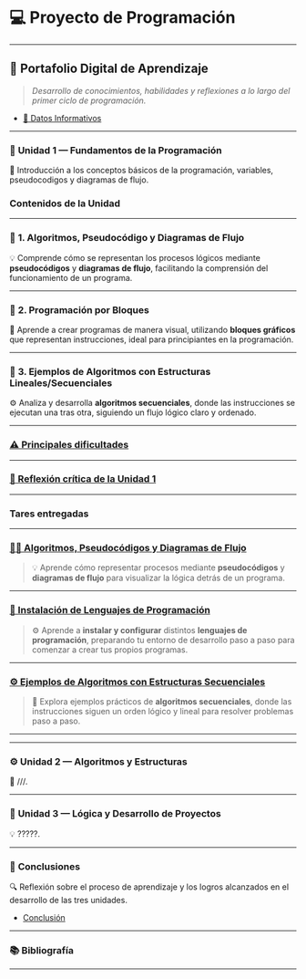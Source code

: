 # 💻 **Proyecto de Programación**

---

## 📂 **Portafolio Digital de Aprendizaje**

> _Desarrollo de conocimientos, habilidades y reflexiones a lo largo del primer ciclo de programación._

- [🪪 Datos Informativos](https://github.com/eduardo2006soto-dot/Teoria-de-la-programacion/blob/main/datos.md)

---

### 🧩 **Unidad 1 — Fundamentos de la Programación**
📘 Introducción a los conceptos básicos de la programación, variables, pseudocodigos y diagramas de flujo.
###  Contenidos de la Unidad

---

### 🔹 **1. Algoritmos, Pseudocódigo y Diagramas de Flujo**  
💡 Comprende cómo se representan los procesos lógicos mediante **pseudocódigos** y **diagramas de flujo**, facilitando la comprensión del funcionamiento de un programa.

---

### 🔹 **2. Programación por Bloques**  
🧩 Aprende a crear programas de manera visual, utilizando **bloques gráficos** que representan instrucciones, ideal para principiantes en la programación.

---

### 🔹 **3. Ejemplos de Algoritmos con Estructuras Lineales/Secuenciales**  
⚙️ Analiza y desarrolla **algoritmos secuenciales**, donde las instrucciones se ejecutan una tras otra, siguiendo un flujo lógico claro y ordenado.

---

### [⚠️ Principales dificultades](difi.md)  


---


### [💭 Reflexión crítica de la Unidad 1](refle.md)  

---

### Tares entregadas
---

### [👨‍💻 Algoritmos, Pseudocódigos y Diagramas de Flujo](pseint.md)  
> 💡 Aprende cómo representar procesos mediante **pseudocódigos** y **diagramas de flujo** para visualizar la lógica detrás de un programa.

---

### [💾 Instalación de Lenguajes de Programación](lenguajes.md)  
> ⚙️ Aprende a **instalar y configurar** distintos **lenguajes de programación**, preparando tu entorno de desarrollo paso a paso para comenzar a crear tus propios programas.

---

### [⚙️ Ejemplos de Algoritmos con Estructuras Secuenciales](acercamiento.md)  
> 🚀 Explora ejemplos prácticos de **algoritmos secuenciales**, donde las instrucciones siguen un orden lógico y lineal para resolver problemas paso a paso.

---


---

### ⚙️ **Unidad 2 — Algoritmos y Estructuras**
🧮 ///.

---

### 🧠 **Unidad 3 — Lógica y Desarrollo de Proyectos**
💡 ?????.

---

### 🧾 **Conclusiones**
🔍 Reflexión sobre el proceso de aprendizaje y los logros alcanzados en el desarrollo de las tres unidades.
- [Conclusión ](Conclusion1.md)
---

### 📚 Bibliografía

---
